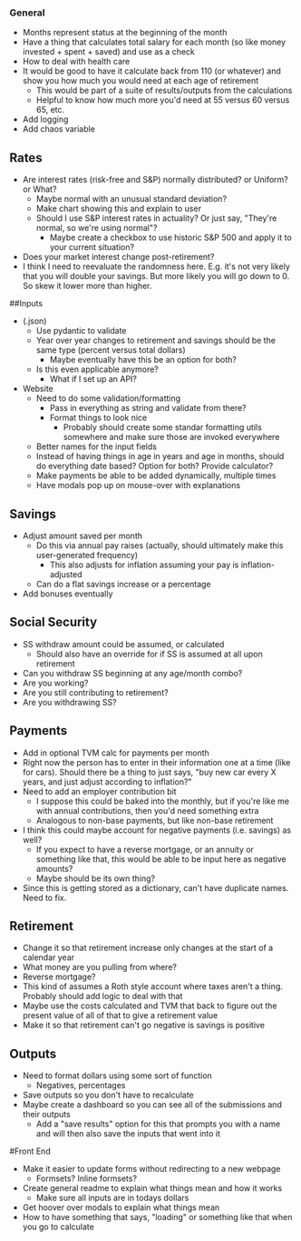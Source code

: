 ### General
- Months represent status at the beginning of the month
- Have a thing that calculates total salary for each month (so like money invested + spent + saved) and use as a check
- How to deal with health care
- It would be good to have it calculate back from 110 (or whatever) and show you how much you would need at each age of retirement
  - This would be part of a suite of results/outputs from the calculations
  - Helpful to know how much more you'd need at 55 versus 60 versus 65, etc.
- Add logging
- Add chaos variable

## Rates
- Are interest rates (risk-free and S&P) normally distributed? or Uniform? or What?
  - Maybe normal with an unusual standard deviation?
  - Make chart showing this and explain to user
  - Should I use S&P interest rates in actuality? Or just say, "They're normal, so we're using normal"?
    - Maybe create a checkbox to use historic S&P 500 and apply it to your current situation?
- Does your market interest change post-retirement?
- I think I need to reevaluate the randomness here. E.g. it's not very likely that you will double your savings. But more likely you will go down to 0. So skew it lower more than higher.

##Inputs
- (.json)
  - Use pydantic to validate
  - Year over year changes to retirement and savings should be the same type (percent versus total dollars)
    - Maybe eventually have this be an option for both?
  - Is this even applicable anymore?
    - What if I set up an API?
- Website
  - Need to do some validation/formatting
    - Pass in everything as string and validate from there?
	- Format things to look nice
	  - Probably should create some standar formatting utils somewhere and make sure those are invoked everywhere
  - Better names for the input fields
  - Instead of having things in age in years and age in months, should do everything date based? Option for both? Provide calculator?
  - Make payments be able to be added dynamically, multiple times
  - Have modals pop up on mouse-over with explanations

## Savings
- Adjust amount saved per month
  - Do this via annual pay raises (actually, should ultimately make this user-generated frequency)
    - This also adjusts for inflation assuming your pay is inflation-adjusted
  - Can do a flat savings increase or a percentage
- Add bonuses eventually

## Social Security
- SS withdraw amount could be assumed, or calculated
  - Should also have an override for if SS is assumed at all upon retirement
- Can you withdraw SS beginning at any age/month combo?
- Are you working?
- Are you still contributing to retirement?
- Are you withdrawing SS?

## Payments
- Add in optional TVM calc for payments per month
- Right now the person has to enter in their information one at a time (like for cars). Should there be a thing to just says, 
  "buy new car every X years, and just adjust according to inflation?"
- Need to add an employer contribution bit
  - I suppose this could be baked into the monthly, but if you're like me with annual contributions, then you'd need something extra
  - Analogous to non-base payments, but like non-base retirement
- I think this could maybe account for negative payments (i.e. savings) as well?
  - If you expect to have a reverse mortgage, or an annuity or something like that, this would be able to be input here as negative amounts?
  - Maybe should be its own thing?
- Since this is getting stored as a dictionary, can't have duplicate names. Need to fix.
  
## Retirement
- Change it so that retirement increase only changes at the start of a calendar year
- What money are you pulling from where?
- Reverse mortgage?
- This kind of assumes a Roth style account where taxes aren't a thing. Probably should add logic to deal with that
- Maybe use the costs calculated and TVM that back to figure out the present value of all of that to give a retirement value
- Make it so that retirement can't go negative is savings is positive

## Outputs
- Need to format dollars using some sort of function
  - Negatives, percentages
- Save outputs so you don't have to recalculate
- Maybe create a dashboard so you can see all of the submissions and their outputs
  - Add a "save results" option for this that prompts you with a name and will then also save the inputs that went into it
  
#Front End
- Make it easier to update forms without redirecting to a new webpage
  - Formsets? Inline formsets?
- Create general readme to explain what things mean and how it works
  - Make sure all inputs are in todays dollars
- Get hoover over modals to explain what things mean
- How to have something that says, "loading" or something like that when you go to calculate